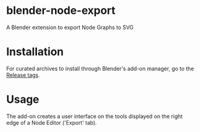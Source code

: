 # blender-node-export
A Blender extension to export Node Graphs to SVG

# Installation
For curated archives to install through Blender's add-on manager, go to the [Release tags](https://github.com/draberf/blender-node-export/tags).

# Usage
The add-on creates a user interface on the tools displayed on the right edge of a Node Editor ('Export' tab).

